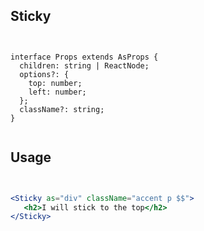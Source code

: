 ## Sticky

```tsx


interface Props extends AsProps {
  children: string | ReactNode;
  options?: {
    top: number;
    left: number;
  };
  className?: string;
}


```


## Usage


```jsx


<Sticky as="div" className="accent p $$">
   <h2>I will stick to the top</h2>
</Sticky>


```
